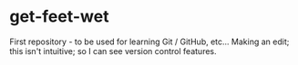 # get-feet-wet
First repository - to be used for learning Git / GitHub, etc...
Making an edit; this isn't intuitive; so I can see version control features.
